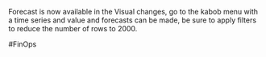 Forecast is now available in the Visual changes, go to the kabob menu with a time series and value and forecasts can be made, be sure to apply filters to reduce the number of rows to 2000. 

#FinOps 